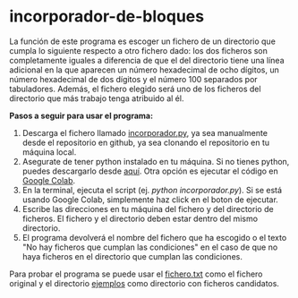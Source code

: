 # incorporador-de-bloques

La función de este programa es escoger un fichero de un directorio que cumpla lo siguiente respecto a otro fichero dado: los dos ficheros son completamente iguales a diferencia de que el del directorio tiene una línea adicional en la que aparecen un número hexadecimal de ocho dígitos, un número hexadecimal de dos dígitos y el número 100 separados por tabuladores. Además, el fichero elegido será uno de los ficheros del directorio que más trabajo tenga atribuido al él.

**Pasos a seguir para usar el programa:**

1. Descarga el fichero llamado [incorporador.py](incorporador.py), ya sea manualmente desde el repositorio en github, ya sea clonando el repositorio en tu máquina local.
2. Asegurate de tener python instalado en tu máquina. Si no tienes python, puedes descargarlo desde [aquí](https://www.python.org/downloads/). Otra opción es ejecutar el código en [Google Colab](https://colab.google).
3. En la terminal, ejecuta el script (ej. *python incorporador.py*). Si se está usando Google Colab, simplemente haz click en el boton de ejecutar.
4. Escribe las direcciones en tu máquina del fichero y del directorio de ficheros. El fichero y el directorio deben estar dentro del mismo directorio.
5. El programa devolverá el nombre del fichero que ha escogido o el texto "No hay ficheros que cumplan las condiciones" en el caso de que no haya ficheros en el directorio que cumplan las condiciones.

Para probar el programa se puede usar el [fichero.txt](fichero.txt) como el fichero original y el directorio [ejemplos](ejemplos) como directorio con ficheros candidatos.
